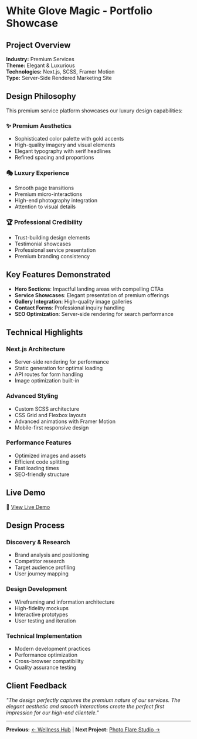 # White Glove Magic - Portfolio Showcase

## Project Overview

**Industry:** Premium Services  
**Theme:** Elegant & Luxurious  
**Technologies:** Next.js, SCSS, Framer Motion  
**Type:** Server-Side Rendered Marketing Site  

## Design Philosophy

This premium service platform showcases our luxury design capabilities:

### ✨ Premium Aesthetics
- Sophisticated color palette with gold accents
- High-quality imagery and visual elements
- Elegant typography with serif headlines
- Refined spacing and proportions

### 🎭 Luxury Experience
- Smooth page transitions
- Premium micro-interactions
- High-end photography integration
- Attention to visual details

### 🏆 Professional Credibility
- Trust-building design elements
- Testimonial showcases
- Professional service presentation
- Premium branding consistency

## Key Features Demonstrated

- **Hero Sections**: Impactful landing areas with compelling CTAs
- **Service Showcases**: Elegant presentation of premium offerings
- **Gallery Integration**: High-quality image galleries
- **Contact Forms**: Professional inquiry handling
- **SEO Optimization**: Server-side rendering for search performance

## Technical Highlights

### Next.js Architecture
- Server-side rendering for performance
- Static generation for optimal loading
- API routes for form handling
- Image optimization built-in

### Advanced Styling
- Custom SCSS architecture
- CSS Grid and Flexbox layouts
- Advanced animations with Framer Motion
- Mobile-first responsive design

### Performance Features
- Optimized images and assets
- Efficient code splitting
- Fast loading times
- SEO-friendly structure

## Live Demo

🔗 [View Live Demo](https://magic.tiation.com)

## Design Process

### Discovery & Research
- Brand analysis and positioning
- Competitor research
- Target audience profiling
- User journey mapping

### Design Development
- Wireframing and information architecture
- High-fidelity mockups
- Interactive prototypes
- User testing and iteration

### Technical Implementation
- Modern development practices
- Performance optimization
- Cross-browser compatibility
- Quality assurance testing

## Client Feedback

*"The design perfectly captures the premium nature of our services. The elegant aesthetic and smooth interactions create the perfect first impression for our high-end clientele."*

---

**Previous:** [← Wellness Hub](../wellness-hub/PORTFOLIO.md) | **Next Project:** [Photo Flare Studio →](../photo-flare-site/PORTFOLIO.md)